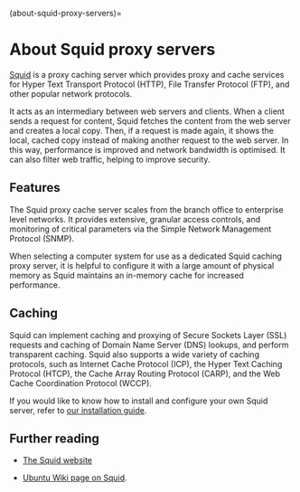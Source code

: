 (about-squid-proxy-servers)=
# About Squid proxy servers

[Squid](http://www.squid-cache.org/) is a proxy caching server which provides proxy and cache services for Hyper Text Transport Protocol (HTTP), File Transfer Protocol (FTP), and other popular network protocols. 

It acts as an intermediary between web servers and clients. When a client sends a request for content, Squid fetches the content from the web server and creates a local copy. Then, if a request is made again, it shows the local, cached copy instead of making another request to the web server. In this way, performance is improved and network bandwidth is optimised. It can also filter web traffic, helping to improve security.

## Features

The Squid proxy cache server scales from the branch office to enterprise level networks. It provides extensive, granular access controls, and monitoring of critical parameters via the Simple Network Management Protocol (SNMP).

When selecting a computer system for use as a dedicated Squid caching proxy server, it is helpful to configure it with a large amount of physical memory as Squid maintains an in-memory cache for increased performance.

## Caching

Squid can implement caching and proxying of Secure Sockets Layer (SSL) requests and caching of Domain Name Server (DNS) lookups, and perform transparent caching. Squid also supports a wide variety of caching protocols, such as Internet Cache Protocol (ICP), the Hyper Text Caching Protocol (HTCP), the Cache Array Routing Protocol (CARP), and the Web Cache Coordination Protocol (WCCP).

If you would like to know how to install and configure your own Squid server, refer to [our installation guide](../how-to/how-to-install-a-squid-server.md).

## Further reading

- [The Squid website](http://www.squid-cache.org/)

- [Ubuntu Wiki page on Squid](https://help.ubuntu.com/community/Squid).
